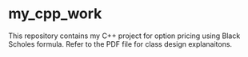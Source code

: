 # my_cpp_work
This repository contains my C++ project for option pricing using Black Scholes formula. 
Refer to the PDF file for class design explanaitons. 
